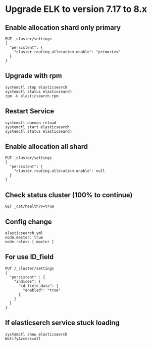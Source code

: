 # Upgrade ELK to version 7.17 to 8.x

## Enable allocation shard only primary

```
PUT _cluster/settings
{
  "persistent": {
    "cluster.routing.allocation.enable": "primaries"
  }
}

```
## Upgrade with rpm

```
systemctl stop elasticsearch 
systemctl status elasticsearch 
rpm -U elasticsearch.rpm
```
## Restart Service

```
systemctl daemon-reload
systemctl start elasticsearch
systemctl status elasticsearch
```
## Enable allocation all shard 
```
PUT _cluster/settings
{
  "persistent": {
    "cluster.routing.allocation.enable": null
  }
}

```
## Check status cluster (100% to continue)

```
GET _cat/health?v=true
```
## Config change
```
elasticsearch.yml
node.master: true
node.roles: [ master ]
```
## For use ID_field

```
PUT /_cluster/settings
{
  "persistent" : {
    "indices": {
      "id_field_data": {
        "enabled": "true"
      }
    }
  }
}
```

## If elasticserch service stuck loading
```
systemctl show elasticsearch
NotifyAccess=all
```